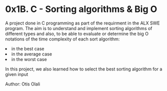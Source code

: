 <h1>0x1B. C - Sorting algorithms & Big O</h1>
<p>A project done in C programming as part of the requirment in the ALX SWE program. The aim is to understand and implement sorting algorithms of different types and also, to be able to evaluate or determine the big O notations of the time complexity of each sort algorithm:</p>
<li>in the best case</li>
<li>in the average case</li>
<li>in the worst case</li>
<p>In this project, we also learned how to select the best sorting algorithm for a given input</p>
<p>Author: Otis Olali</p>
